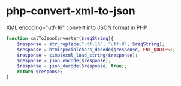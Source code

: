 # php-convert-xml-to-json
XML encoding="utf-16" convert into JSON format in PHP


```php
function xmlToJsonConverter($reqString){
    $response = str_replace("utf-16", "utf-8", $reqString);
    $response = htmlspecialchars_decode($response, ENT_QUOTES);
    $response = simplexml_load_string($response);
    $response = json_encode($response);
    $response = json_decode($response, true);
    return $response;  
}
```
